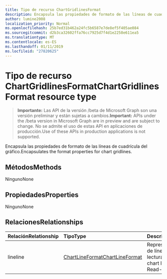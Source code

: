 ```yaml
---
title: Tipo de recurso ChartGridlinesFormat
description: Encapsula las propiedades de formato de las líneas de cuadrícula del gráfico.
author: lumine2008
localization_priority: Normal
ms.openlocfilehash: 25b7ed31b462a24fc5b6587e7de8ef5f405ae084
ms.sourcegitcommit: d2b3ca32602ffa76cc7925d7f4d1e2258e611ea5
ms.translationtype: MT
ms.contentlocale: es-ES
ms.lasthandoff: 01/11/2019
ms.locfileid: "27820625"
---
```

# <a name="chartgridlinesformat-resource-type"></a><span data-ttu-id="025f7-103">Tipo de recurso ChartGridlinesFormat</span><span class="sxs-lookup"><span data-stu-id="025f7-103">ChartGridlinesFormat resource type</span></span>

> <span data-ttu-id="025f7-104">**Importante:** Las API de la versión /beta de Microsoft Graph son una versión preliminar y están sujetas a cambios.</span><span class="sxs-lookup"><span data-stu-id="025f7-104">**Important:** APIs under the /beta version in Microsoft Graph are in preview and are subject to change.</span></span> <span data-ttu-id="025f7-105">No se admite el uso de estas API en aplicaciones de producción.</span><span class="sxs-lookup"><span data-stu-id="025f7-105">Use of these APIs in production applications is not supported.</span></span>

<span data-ttu-id="025f7-106">Encapsula las propiedades de formato de las líneas de cuadrícula del gráfico.</span><span class="sxs-lookup"><span data-stu-id="025f7-106">Encapsulates the format properties for chart gridlines.</span></span>


## <a name="methods"></a><span data-ttu-id="025f7-107">Métodos</span><span class="sxs-lookup"><span data-stu-id="025f7-107">Methods</span></span>
<span data-ttu-id="025f7-108">Ninguno</span><span class="sxs-lookup"><span data-stu-id="025f7-108">None</span></span>

## <a name="properties"></a><span data-ttu-id="025f7-109">Propiedades</span><span class="sxs-lookup"><span data-stu-id="025f7-109">Properties</span></span>
<span data-ttu-id="025f7-110">Ninguno</span><span class="sxs-lookup"><span data-stu-id="025f7-110">None</span></span>

## <a name="relationships"></a><span data-ttu-id="025f7-111">Relaciones</span><span class="sxs-lookup"><span data-stu-id="025f7-111">Relationships</span></span>
| <span data-ttu-id="025f7-112">Relación</span><span class="sxs-lookup"><span data-stu-id="025f7-112">Relationship</span></span> | <span data-ttu-id="025f7-113">Tipo</span><span class="sxs-lookup"><span data-stu-id="025f7-113">Type</span></span>   |<span data-ttu-id="025f7-114">Descripción</span><span class="sxs-lookup"><span data-stu-id="025f7-114">Description</span></span>|
|:---------------|:--------|:----------|
|<span data-ttu-id="025f7-115">line</span><span class="sxs-lookup"><span data-stu-id="025f7-115">line</span></span>|[<span data-ttu-id="025f7-116">ChartLineFormat</span><span class="sxs-lookup"><span data-stu-id="025f7-116">ChartLineFormat</span></span>](chartlineformat.md)|<span data-ttu-id="025f7-p102">Representa el formato de línea de gráfico. Solo lectura.</span><span class="sxs-lookup"><span data-stu-id="025f7-p102">Represents chart line formatting. Read-only.</span></span>|

<!-- uuid: 8fcb5dbc-d5aa-4681-8e31-b001d5168d79
2015-10-25 14:57:30 UTC -->
<!-- {
  "type": "#page.annotation",
  "description": "ChartGridlinesFormat resource",
  "keywords": "",
  "section": "documentation",
  "tocPath": ""
}-->
